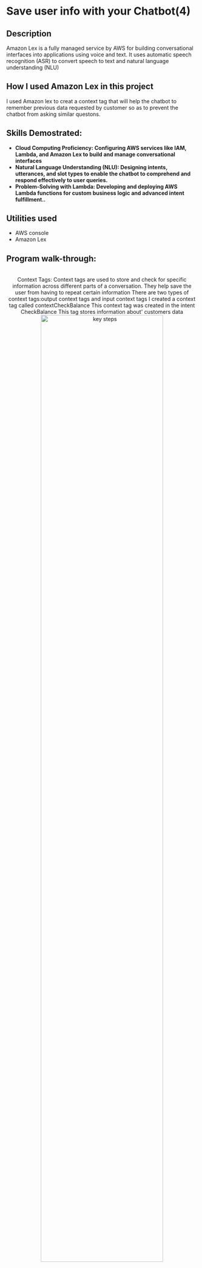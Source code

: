 <h1>Save user info with your Chatbot(4)</h1>

<h2>Description</h2>
 Amazon Lex is a fully managed service by AWS for building conversational interfaces into applications using voice and text. It uses automatic speech recognition (ASR) to convert speech to text and natural language understanding (NLU)
<br />

<h2>  How I used Amazon Lex in this project </h2>
I used Amazon lex to creat a context tag that will help the chatbot to remember
previous data requested by customer so as to prevent the chatbot from asking
 similar questons.
<h2>Skills Demostrated:</h2>

- <b>Cloud Computing Proficiency: Configuring AWS services like IAM, Lambda, and Amazon Lex to build and manage conversational interfaces</b> 
- <b>Natural Language Understanding (NLU): Designing intents, utterances, and slot types to enable the chatbot to comprehend and respond effectively to user queries.</b>
- <b>Problem-Solving with Lambda: Developing and deploying AWS Lambda functions for custom business logic and advanced intent fulfillment..</b>

<h2>Utilities used</h2>
<ul>
  <li>AWS console</li>
   <li>Amazon Lex</li>
</ul>
<h2>Program walk-through:</h2>

<p align="center">
 <br />
 Context Tags:
 Context tags are used to store and check for specific information across
 different parts of a conversation. They help save the user from having to repeat
 certain information
 There are two types of context tags:output context tags and input context tags
 I created a context tag called contextCheckBalance This context tag was
 created in the intent CheckBalance This tag stores information about'
 customers data
  <br/>
<img src="images/lx15.png" height="80%" width="80%" alt="key steps"/>
<br />
 FollowUpCheckBalance
 I created a new intent called FollowupCheckBalance. The purpose of this intent
 is to let the user check another's balance without having to provide their date of
 birth again
 This intent is connected to the previous intent I made, CheckBalance, because'
 FollowUpCheckbalance will only get triggered after the user has checked their  balance once already <br/>
 <img src="images/lx16.png" height="80%" width="80%" alt="key steps"/>
<br />
 
<br />
 Input Context Tag:
 I created an input context, contextCheckBalance, that' is using the exact same
 tag as the output context tag i've set up in the CheckBalance intent.
  <br/>
<img src="images/lx17.png" height="80%" width="80%" alt="key steps"/>
<br />

<br />
 The final result!
 To see the context tags and followup intent in action, I' first triggered the
 CheckBalance intent then i followed up with the utterance "what about
 savings"to trigger FollowUpCheckBalance.
 If I had gone straight to trying to trigger FollowUpCheckBalance without setting
 up any context'my chatbot will not have the context needed to fulfill the
 conversation.As a result,it will return the Fallbackintent.<br/>
<img src="images/lx19.png" height="80%" width="80%" alt="key steps"/>
<br />
</p>

<!--
 ```diff
- text in red
+ text in green
! text in orange
# text in gray
@@ text in purple (and bold)@@
```
--!>
